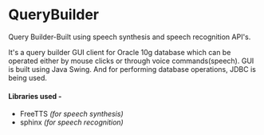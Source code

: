 # QueryBuilder
Query Builder-Built using speech synthesis and speech recognition API's.

It's a query builder GUI client for Oracle 10g database which can be operated either by mouse clicks or through voice commands(speech).
GUI is built using Java Swing. And for performing database operations, JDBC is being used.

#### Libraries used -
- FreeTTS *(for speech synthesis)*
- sphinx *(for speech recognition)*
